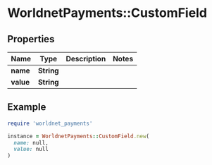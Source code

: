 # WorldnetPayments::CustomField

## Properties

| Name | Type | Description | Notes |
| ---- | ---- | ----------- | ----- |
| **name** | **String** |  |  |
| **value** | **String** |  |  |

## Example

```ruby
require 'worldnet_payments'

instance = WorldnetPayments::CustomField.new(
  name: null,
  value: null
)
```

